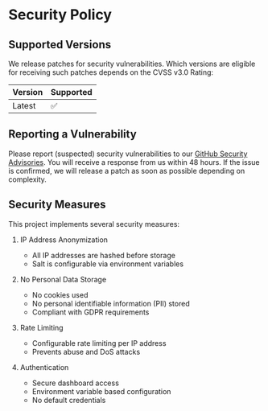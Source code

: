 # Security Policy

## Supported Versions

We release patches for security vulnerabilities. Which versions are eligible for receiving such patches depends on the CVSS v3.0 Rating:

| Version | Supported          |
| ------- | ------------------ |
| Latest  | :white_check_mark: |

## Reporting a Vulnerability

Please report (suspected) security vulnerabilities to our [GitHub Security Advisories](https://github.com/Edmon02/lightweight-web-analytics/security/advisories/new). You will receive a response from us within 48 hours. If the issue is confirmed, we will release a patch as soon as possible depending on complexity.

## Security Measures

This project implements several security measures:

1. IP Address Anonymization
   - All IP addresses are hashed before storage
   - Salt is configurable via environment variables

2. No Personal Data Storage
   - No cookies used
   - No personal identifiable information (PII) stored
   - Compliant with GDPR requirements

3. Rate Limiting
   - Configurable rate limiting per IP address
   - Prevents abuse and DoS attacks

4. Authentication
   - Secure dashboard access
   - Environment variable based configuration
   - No default credentials
